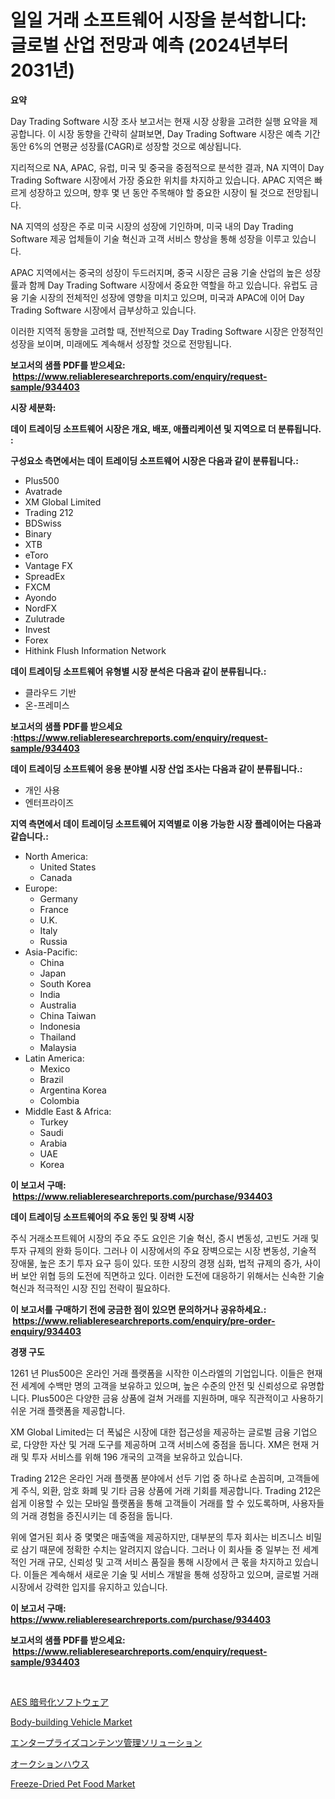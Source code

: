 <p><h1>일일 거래 소프트웨어 시장을 분석합니다: 글로벌 산업 전망과 예측 (2024년부터 2031년)</h1></p><p><strong>요약</strong></p>
<p><p>Day Trading Software 시장 조사 보고서는 현재 시장 상황을 고려한 실행 요약을 제공합니다. 이 시장 동향을 간략히 살펴보면, Day Trading Software 시장은 예측 기간 동안 6%의 연평균 성장률(CAGR)로 성장할 것으로 예상됩니다. </p><p>지리적으로 NA, APAC, 유럽, 미국 및 중국을 중점적으로 분석한 결과, NA 지역이 Day Trading Software 시장에서 가장 중요한 위치를 차지하고 있습니다. APAC 지역은 빠르게 성장하고 있으며, 향후 몇 년 동안 주목해야 할 중요한 시장이 될 것으로 전망됩니다. </p><p>NA 지역의 성장은 주로 미국 시장의 성장에 기인하며, 미국 내의 Day Trading Software 제공 업체들이 기술 혁신과 고객 서비스 향상을 통해 성장을 이루고 있습니다. </p><p>APAC 지역에서는 중국의 성장이 두드러지며, 중국 시장은 금융 기술 산업의 높은 성장률과 함께 Day Trading Software 시장에서 중요한 역할을 하고 있습니다. 유럽도 금융 기술 시장의 전체적인 성장에 영향을 미치고 있으며, 미국과 APAC에 이어 Day Trading Software 시장에서 급부상하고 있습니다. </p><p>이러한 지역적 동향을 고려할 때, 전반적으로 Day Trading Software 시장은 안정적인 성장을 보이며, 미래에도 계속해서 성장할 것으로 전망됩니다.</p></p>
<p><strong>보고서의 샘플 PDF를 받으세요: &nbsp;<a href="https://www.reliableresearchreports.com/enquiry/request-sample/934403">https://www.reliableresearchreports.com/enquiry/request-sample/934403</a></strong></p>
<p><strong>시장 세분화:</strong></p>
<p><strong> 데이 트레이딩 소프트웨어 시장은 개요, 배포, 애플리케이션 및 지역으로 더 분류됩니다. :</strong></p>
<p><strong>구성요소 측면에서는 데이 트레이딩 소프트웨어 시장은 다음과 같이 분류됩니다.:</strong></p>
<p><ul><li>Plus500</li><li>Avatrade</li><li>XM Global Limited</li><li>Trading 212</li><li>BDSwiss</li><li>Binary</li><li>XTB</li><li>eToro</li><li>Vantage FX</li><li>SpreadEx</li><li>FXCM</li><li>Ayondo</li><li>NordFX</li><li>Zulutrade</li><li>Invest</li><li>Forex</li><li>Hithink Flush Information Network</li></ul></p>
<p><strong> 데이 트레이딩 소프트웨어 유형별 시장 분석은 다음과 같이 분류됩니다.:</strong></p>
<p><ul><li>클라우드 기반</li><li>온-프레미스</li></ul></p>
<p><strong>보고서의 샘플 PDF를 받으세요 :<a href="https://www.reliableresearchreports.com/enquiry/request-sample/934403">https://www.reliableresearchreports.com/enquiry/request-sample/934403</a></strong></p>
<p><strong> 데이 트레이딩 소프트웨어 응용 분야별 시장 산업 조사는 다음과 같이 분류됩니다.:</strong></p>
<p><ul><li>개인 사용</li><li>엔터프라이즈</li></ul></p>
<p><strong>지역 측면에서 데이 트레이딩 소프트웨어 지역별로 이용 가능한 시장 플레이어는 다음과 같습니다.:</strong></p>
<p><ul>
    <li>
        North America:
        <ul>
            <li>United States</li>
            <li>Canada</li>
        </ul>
    </li>
    <li>
        Europe:
        <ul>
            <li>Germany</li>
            <li>France</li>
            <li>U.K.</li>
            <li>Italy</li>
            <li>Russia</li>
        </ul>
    </li>
    <li>
        Asia-Pacific:
        <ul>
            <li>China</li>
            <li>Japan</li>
            <li>South Korea</li>
            <li>India</li>
            <li>Australia</li>
            <li>China Taiwan</li>
            <li>Indonesia</li>
            <li>Thailand</li>
            <li>Malaysia</li>
        </ul>
    </li>
    <li>
        Latin America:
        <ul>
            <li>Mexico</li>
            <li>Brazil</li>
            <li>Argentina Korea</li>
            <li>Colombia</li>
        </ul>
    </li>
    <li>
        Middle East & Africa:
        <ul>
            <li>Turkey</li>
            <li>Saudi</li>
            <li>Arabia</li>
            <li>UAE</li>
            <li>Korea</li>
        </ul>
    </li>
    </ul></p>
<p><strong>이 보고서 구매: &nbsp;<a href="https://www.reliableresearchreports.com/purchase/934403">https://www.reliableresearchreports.com/purchase/934403</a></strong></p>
<p><strong>데이 트레이딩 소프트웨어의 주요 동인 및 장벽 시장</strong></p>
<p><p>주식 거래소프트웨어 시장의 주요 주도 요인은 기술 혁신, 증시 변동성, 고빈도 거래 및 투자 규제의 완화 등이다. 그러나 이 시장에서의 주요 장벽으로는 시장 변동성, 기술적 장애물, 높은 초기 투자 요구 등이 있다. 또한 시장의 경쟁 심화, 법적 규제의 증가, 사이버 보안 위협 등의 도전에 직면하고 있다. 이러한 도전에 대응하기 위해서는 신속한 기술 혁신과 적극적인 시장 진입 전략이 필요하다.</p></p>
<p><strong>이 보고서를 구매하기 전에 궁금한 점이 있으면 문의하거나 공유하세요.: &nbsp;<a href="https://www.reliableresearchreports.com/enquiry/pre-order-enquiry/934403">https://www.reliableresearchreports.com/enquiry/pre-order-enquiry/934403</a></strong></p>
<p><strong>경쟁 구도</strong></p>
<p><p>1261 년 Plus500은 온라인 거래 플랫폼을 시작한 이스라엘의 기업입니다. 이들은 현재 전 세계에 수백만 명의 고객을 보유하고 있으며, 높은 수준의 안전 및 신뢰성으로 유명합니다. Plus500은 다양한 금융 상품에 걸쳐 거래를 지원하며, 매우 직관적이고 사용하기 쉬운 거래 플랫폼을 제공합니다.</p><p>XM Global Limited는 더 폭넓은 시장에 대한 접근성을 제공하는 글로벌 금융 기업으로, 다양한 자산 및 거래 도구를 제공하며 고객 서비스에 중점을 둡니다. XM은 현재 거래 및 투자 서비스를 위해 196 개국의 고객을 보유하고 있습니다.</p><p>Trading 212은 온라인 거래 플랫폼 분야에서 선두 기업 중 하나로 손꼽히며, 고객들에게 주식, 외환, 암호 화폐 및 기타 금융 상품에 거래 기회를 제공합니다. Trading 212은 쉽게 이용할 수 있는 모바일 플랫폼을 통해 고객들이 거래를 할 수 있도록하며, 사용자들의 거래 경험을 증진시키는 데 중점을 둡니다.</p><p>위에 열거된 회사 중 몇몇은 매출액을 제공하지만, 대부분의 투자 회사는 비즈니스 비밀로 삼기 때문에 정확한 수치는 알려지지 않습니다. 그러나 이 회사들 중 일부는 전 세계적인 거래 규모, 신뢰성 및 고객 서비스 품질을 통해 시장에서 큰 몫을 차지하고 있습니다. 이들은 계속해서 새로운 기술 및 서비스 개발을 통해 성장하고 있으며, 글로벌 거래 시장에서 강력한 입지를 유지하고 있습니다.</p></p>
<p><strong>이 보고서 구매: &nbsp; <a href="https://www.reliableresearchreports.com/purchase/934403">https://www.reliableresearchreports.com/purchase/934403</a></strong></p>
<p><strong>보고서의 샘플 PDF를 받으세요: &nbsp;<a href="https://www.reliableresearchreports.com/enquiry/request-sample/934403">https://www.reliableresearchreports.com/enquiry/request-sample/934403</a></strong><strong></strong></p>
<p>&nbsp;</p>
<p><p><a href="https://github.com/adcxff01450218/Market-Research-Report-List-1/blob/main/2717513184462.md">AES 暗号化ソフトウェア</a></p><p><a href="https://issuu.com/reportprime-2/docs/body-building-vehicle-market-size-2030.pptx">Body-building Vehicle Market</a></p><p><a href="https://medium.com/@aliciahaley1989/%E3%82%A8%E3%83%B3%E3%82%BF%E3%83%BC%E3%83%97%E3%83%A9%E3%82%A4%E3%82%BA%E3%82%B3%E3%83%B3%E3%83%86%E3%83%B3%E3%83%84%E7%AE%A1%E7%90%86%E3%82%BD%E3%83%AA%E3%83%A5%E3%83%BC%E3%82%B7%E3%83%A7%E3%83%B3%E3%81%AE%E5%B8%82%E5%A0%B4%E3%82%B7%E3%82%A7%E3%82%A2%E3%81%AE%E9%80%B2%E5%8C%96%E3%81%A8%E5%B8%82%E5%A0%B4%E6%88%90%E9%95%B7%E3%83%88%E3%83%AC%E3%83%B3%E3%83%892024%E5%B9%B4%E3%81%8B%E3%82%892031%E5%B9%B4%E3%81%BE%E3%81%A7-47330fd2f4c1">エンタープライズコンテンツ管理ソリューション</a></p><p><a href="https://github.com/xnljig2898992/Market-Research-Report-List-1/blob/main/1267146184461.md">オークションハウス</a></p><p><a href="https://github.com/jhcraigie/Market-Research-Report-List-2/blob/main/freeze-dried-pet-food-market.md">Freeze-Dried Pet Food Market</a></p></p>